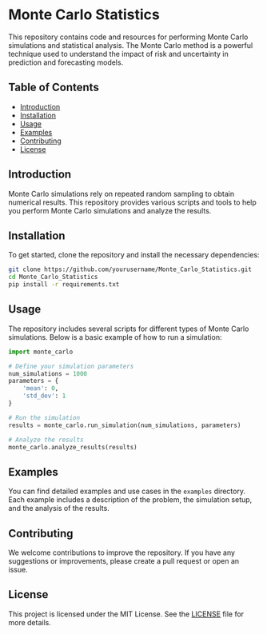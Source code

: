 # Monte Carlo Statistics

This repository contains code and resources for performing Monte Carlo simulations and statistical analysis. The Monte Carlo method is a powerful technique used to understand the impact of risk and uncertainty in prediction and forecasting models.

## Table of Contents
- [Introduction](#introduction)
- [Installation](#installation)
- [Usage](#usage)
- [Examples](#examples)
- [Contributing](#contributing)
- [License](#license)

## Introduction
Monte Carlo simulations rely on repeated random sampling to obtain numerical results. This repository provides various scripts and tools to help you perform Monte Carlo simulations and analyze the results.

## Installation
To get started, clone the repository and install the necessary dependencies:

```bash
git clone https://github.com/yourusername/Monte_Carlo_Statistics.git
cd Monte_Carlo_Statistics
pip install -r requirements.txt
```

## Usage
The repository includes several scripts for different types of Monte Carlo simulations. Below is a basic example of how to run a simulation:

```python
import monte_carlo

# Define your simulation parameters
num_simulations = 1000
parameters = {
    'mean': 0,
    'std_dev': 1
}

# Run the simulation
results = monte_carlo.run_simulation(num_simulations, parameters)

# Analyze the results
monte_carlo.analyze_results(results)
```

## Examples
You can find detailed examples and use cases in the `examples` directory. Each example includes a description of the problem, the simulation setup, and the analysis of the results.

## Contributing
We welcome contributions to improve the repository. If you have any suggestions or improvements, please create a pull request or open an issue.

## License
This project is licensed under the MIT License. See the [LICENSE](LICENSE) file for more details.
